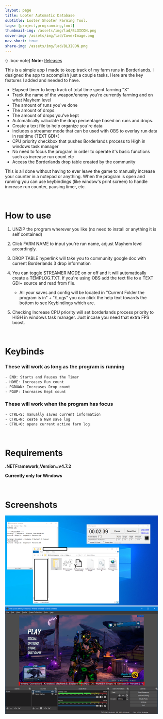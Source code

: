 ```yaml
---
layout: page
title: Looter Automatic Database
subtitle: Looter Shooter Farming Tool.
tags: [project,programming,tool]
thumbnail-img: /assets/img/lad/BL3ICON.png
cover-img: /assets/img/lad/CoverImage.png
nav-short: true
share-img: /assets/img/lad/BL3ICON.png
---
```

{: .box-note}
**Note:** [Releases](https://hoodstrats.github.io/LADReleases)

This is a simple app I made to keep track of my farm runs in Borderlands. I designed the app to accomplish just a couple tasks. Here are the key features I added and needed to have.

- Elapsed timer to keep track of total time spent farming "X"
- Track the name of the weapon/enemy you're currently farming and on what Mayhem level
- The amount of runs you've done
- The amount of drops     
- The amount of drops you've kept
- Automatically calculate the drop percentage based on runs and drops.
- Create a text file to help organize you're data    
- Includes a streamer mode that can be used with OBS to overlay run data in realtime (TEXT GDI+)
- CPU priority checkbox that pushes Borderlands process to High in windows task manager
- No need to focus the program in order to operate it's basic functions such as increase run count etc
- Access the Borderlands drop table created by the community 

This is all done without having to ever leave the game to manually increase your counter in a notepad or anything. When the program is open and running you can use keybindings (like window's print screen) to handle increase run counter, pausing timer, etc.

<br>

# How to use

1. UNZIP the program wherever you like (no need to install or anything it is self contained)

2. Click FARM NAME to input you're run name, adjust Mayhem level accordingly.

3. DROP TABLE hyperlink will take you to community google doc with current Borderlands 3 drop information

4. You can toggle STREAMER MODE on or off and it will automatically create a TEMPLOG.TXT. If you're using OBS add the text file to a TEXT GDI+ source and read from file.       

   - All your saves and config will be located in "Current Folder the program is in" + "\Logs\"  you can click the help text towards the bottom to see Keybindings which are.

5. Checking Increase CPU priority will set borderlands process priority to HIGH in windows task manager.  Just incase you need that extra FPS boost.

<br>

# Keybinds

### These will work as long as the program is running

    - END: Starts and Pauses the Timer
    - HOME: Increases Run count
    - PGDOWN: Increases Drop count
    - PGUP: Increases Kept count

### These will work when the program has focus

    - CTRL+S: manually saves current information    
    - CTRL+N: ceate a NEW save log    
    - CTRL+O: opens current active farm log 

<br>

# Requirements

**.NETFramework,Version=v4.7.2**

**Currently only for Windows**

<br>

# Screenshots
![Example1](assets/img/lad/SS1.png)
![Example2](assets/img/lad/SS2.png)